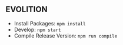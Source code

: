 ## EVOLITION
* Install Packages: `npm install`
* Develop: `npm start`
* Compile Release Version: `npm run compile`
